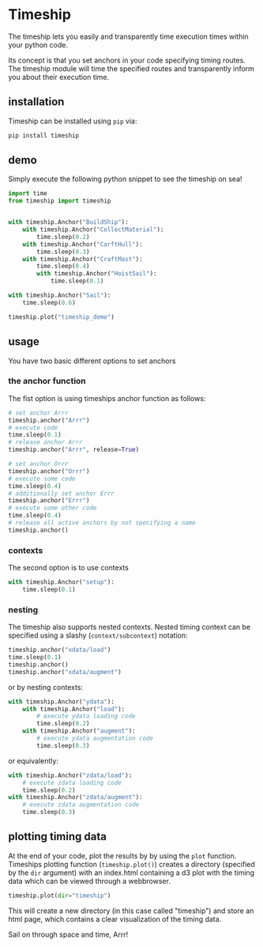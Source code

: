 # Timeship

The timeship lets you easily and transparently time execution times within your python code.

Its concept is that you set anchors in your code specifying timing routes. The timeship module will time the specified routes and transparently inform you about their execution time.

## installation
Timeship can be installed using `pip` via:
```bash
pip install timeship
```

## demo
Simply execute the following python snippet to see the timeship on sea!
```python
import time
from timeship import timeship


with timeship.Anchor("BuildShip"):
    with timeship.Anchor("CollectMaterial"):
        time.sleep(0.2)
    with timeship.Anchor("CarftHull"):
        time.sleep(0.3)
    with timeship.Anchor("CraftMast"):
        time.sleep(0.4)
        with timeship.Anchor("HoistSail"):
            time.sleep(0.1)

with timeship.Anchor("Sail"):
    time.sleep(0.6)

timeship.plot("timeship_demo")

```

## usage
You have two basic different options to set anchors

### the anchor function
The fist option is using timeships anchor function as follows:
```python
# set anchor Arrr
timeship.anchor("Arrr")
# execute code
time.sleep(0.1)
# release anchor Arrr
timeship.anchor("Arrr", release=True)

# set anchor Orrr
timeship.anchor("Orrr")
# execute some code
time.sleep(0.4)
# additionally set anchor Errr
timeship.anchor("Errr")
# execute some other code
time.sleep(0.4)
# release all active anchors by not specifying a name
timeship.anchor()
```

### contexts
The second option is to use contexts

```python
with timeship.Anchor("setup"):
    time.sleep(0.1)
```

### nesting
The timeship also supports nested contexts.
Nested timing context can be specified using a slashy (`context/subcontext`) notation:
```python
timeship.anchor("xdata/load")
time.sleep(0.1)
timeship.anchor()
timeship.anchor("xdata/augment")
```

or by nesting contexts:
```python
with timeship.Anchor("ydata"):
    with timeship.Anchor("load"):
        # execute ydata loading code
        time.sleep(0.2)
    with timeship.Anchor("augment"):
        # execute ydata augmentation code
        time.sleep(0.3)
```

or equivalently:
```python
with timeship.Anchor("zdata/load"):
    # execute zdata loading code
    time.sleep(0.2)
with timeship.Anchor("zdata/augment"):
    # execute zdata augmentation code
    time.sleep(0.3)
```

## plotting timing data
At the end of your code, plot the results by by using the `plot` function. Timeships plotting function (`timeship.plot()`) creates a directory (specified by the `dir` argument) with an index.html containing a d3 plot with the timing data which can be viewed through a webbrowser.

```python
timeship.plot(dir="timeship")
```
This will create a new directory (in this case called "timeship") and store an html page, which contains a clear visualization of the timing data.

Sail on through space and time, Arrr!
